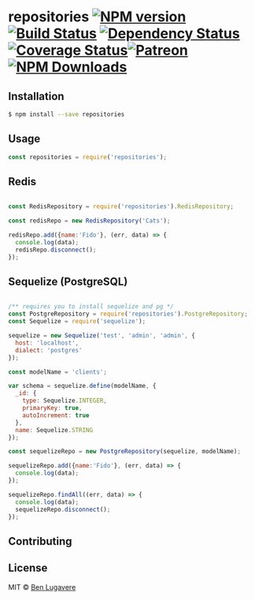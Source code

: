 # repositories [![NPM version][npm-image]][npm-url] [![Build Status][travis-image]](https://travis-ci.org/blugavere/node-repositories) [![Dependency Status][daviddm-image]](https://david-dm.org/blugavere/node-repositories.svg) [![Coverage Status](https://coveralls.io/repos/github/blugavere/node-repositories/badge.svg?branch=master)](https://coveralls.io/github/blugavere/node-repositories?branch=master)[![Patreon](https://img.shields.io/badge/patreon-support%20the%20author-blue.svg)](https://www.patreon.com/blugavere)[![NPM Downloads](https://img.shields.io/npm/dm/repositories.svg?style=flat)](https://www.npmjs.com/package/repositories)

> 

## Installation 

```sh
$ npm install --save repositories
```

## Usage

```js
const repositories = require('repositories');
```

## Redis
```js

const RedisRepository = require('repositories').RedisRepository;

const redisRepo = new RedisRepository('Cats');

redisRepo.add({name:'Fido'}, (err, data) => {
  console.log(data);
  redisRepo.disconnect();
});

```

## Sequelize (PostgreSQL)

```js

/** requires you to install sequelize and pg */
const PostgreRepository = require('repositories').PostgreRepository;
const Sequelize = require('sequelize');

sequelize = new Sequelize('test', 'admin', 'admin', {
  host: 'localhost',
  dialect: 'postgres'
});

const modelName = 'clients';

var schema = sequelize.define(modelName, {
  _id: {
    type: Sequelize.INTEGER,
    primaryKey: true,
    autoIncrement: true
  },
  name: Sequelize.STRING
});

const sequelizeRepo = new PostgreRepository(sequelize, modelName);

sequelizeRepo.add({name:'Fido'}, (err, data) => {
  console.log(data);
});

sequelizeRepo.findAll((err, data) => {
  console.log(data);
  sequelizeRepo.disconnect();
});

```

## Contributing

## License

MIT © [Ben Lugavere]()


[npm-image]: https://badge.fury.io/js/repositories.svg
[npm-url]: https://npmjs.org/package/repositories
[travis-image]: https://travis-ci.org/blugavere/repositories.svg?branch=master
[travis-url]: https://travis-ci.org/blugavere/repositories
[daviddm-image]: https://david-dm.org/blugavere/repositories.svg?theme=shields.io
[daviddm-url]: https://david-dm.org/blugavere/repositories
[coveralls-image]: https://coveralls.io/repos/blugavere/repositories/badge.svg
[coveralls-url]: https://coveralls.io/r/blugavere/repositories
